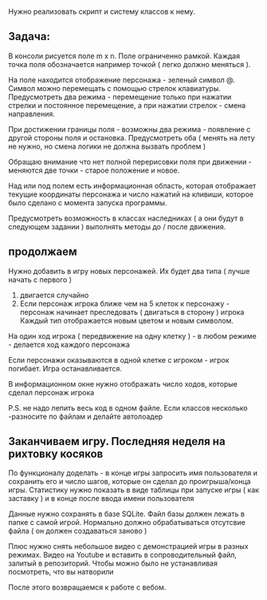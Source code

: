 Нужно реализовать скрипт и систему классов к нему. 

Задача:
-------

В  консоли рисуется поле m x n. 
Поле ограниченно рамкой.
Каждая точка поля обозначается например точкой ( легко должно меняться ).

На поле  находится отображение персонажа - зеленый символ @.
Символ можно перемещать с помощью стрелок клавиатуры.
Предусмотреть два режима - перемещение только при нажатии стрелки и постоянное перемещение,
 а при нажатии стрелок - смена направления.

При достижении границы поля  - возможны два режима - появление с другой стороны поля и остановка. 
Предусмотреть оба ( менять на лету не нужно, но смена логики не должна вызвать проблем )

Обращаю внимание что нет полной перерисовки поля при движении - меняются две точки - старое положение и новое. 

Над или под полем есть информационная область, которая отображает текущие координаты персонажа 
и число нажатий на кливиши, которое было сделано с момента запуска программы.

Предусмотреть возможность в классах наследниках ( а они будут в следующем задании ) выполнять методы до / после движения.

продолжаем
-----------
 
Нужно добавить в игру новых персонажей. Их будет два типа ( лучше начать с первого  )
1) двигается случайно
2) Если персонаж игрока ближе чем на 5 клеток к персонажу - персонаж начинает преследовать ( двигаться в сторону ) игрока
Каждый тип отображается новым цветом и новым символом.
 
На один ход игрока ( передвижение на одну клетку ) - в любом режиме - делается ход каждого персонажа
 
Если персонажи оказываются в одной клетке с игроком - игрок погибает. Игра останавливается.
 
В информационном окне нужно отображать число ходов, которые сделал персонаж игрока
 
P.S. не надо лепить весь код в одном файле. Если классов несколько -разносите по файлам и делайте автолоадер


Заканчиваем игру. Последняя неделя на рихтовку косяков
------------------------------------------------------
 
По функционалу доделать - в конце игры запросить имя пользователя и сохранить его и число шагов,
 которые он сделал до проигрыша/конца игры.
Статистику нужно показать в виде таблицы при запуске игры ( как заставку ) и в конце после ввода имени пользователя
 
Данные нужно сохранять в базе SQLite. Файл базы должен лежать в папке с самой игрой.
 Нормально должно обрабатываться отсутсвие файла ( он должен создаваться заново )
 
Плюс нужно снять небольшое видео с демонстрацией игры в разных режимах.
 Видео на Youtube и вставить  в сопроводительный файл, залитый в репозиторий. 
 Чтобы можно было не устанавливая посмотреть, что вы натворили
 
После этого возвращаемся к работе с вебом.